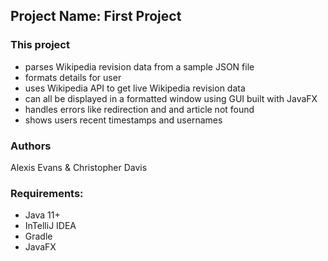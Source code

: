 ## Project Name: First Project

### This project 
- parses Wikipedia revision data from a sample JSON file
- formats details for user
- uses Wikipedia API to get live Wikipedia revision data
- can all be displayed in a formatted window using GUI built with JavaFX
- handles errors like redirection and and article not found
- shows users recent timestamps and usernames

### Authors
Alexis Evans & Christopher Davis

### Requirements:
- Java 11+
- InTelliJ IDEA
- Gradle
- JavaFX
